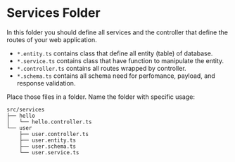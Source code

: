 # Services Folder

In this folder you should define all services and the controller that define the routes
of your web application. 

- `*.entity.ts` contains class that define all entity (table) of database.
- `*.service.ts` contains class that have function to manipulate the entity.
- `*.controller.ts` contains all routes wrapped by controller.
- `*.schema.ts` contains all schema need for perfomance, payload, and response validation.

Place those files in a folder. Name the folder with specific usage:
```
src/services
├── hello
│   └── hello.controller.ts
└── user
    ├── user.controller.ts
    ├── user.entity.ts
    ├── user.schema.ts
    └── user.service.ts
```
